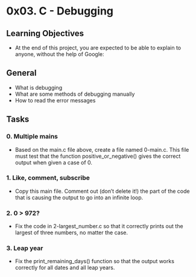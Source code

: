 # 0x03. C - Debugging
## Learning Objectives
* At the end of this project, you are expected to be able to explain to anyone, without the help of Google:
## General
* What is debugging
* What are some methods of debugging manually
* How to read the error messages

## Tasks
### 0. Multiple mains
* Based on the main.c file above, create a file named 0-main.c. This file must test that the function positive_or_negative() gives the correct output when given a case of 0.
### 1. Like, comment, subscribe
* Copy this main file. Comment out (don’t delete it!) the part of the code that is causing the output to go into an infinite loop.
### 2. 0 > 972?
* Fix the code in 2-largest_number.c so that it correctly prints out the largest of three numbers, no matter the case.
### 3. Leap year
* Fix the print_remaining_days() function so that the output works correctly for all dates and all leap years.
